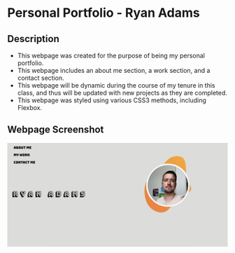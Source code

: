 # Personal Portfolio - Ryan Adams

## Description

- This webpage was created for the purpose of being my personal portfolio. 
- This webpage includes an about me section, a work section, and a contact section.
- This webpage will be dynamic during the course of my tenure in this class, and thus will be updated with new projects as they are completed. 
- This webpage was styled using various CSS3 methods, including Flexbox. 

## Webpage Screenshot

![Webpage Screenshot](assets/images/webpage_ss.png)